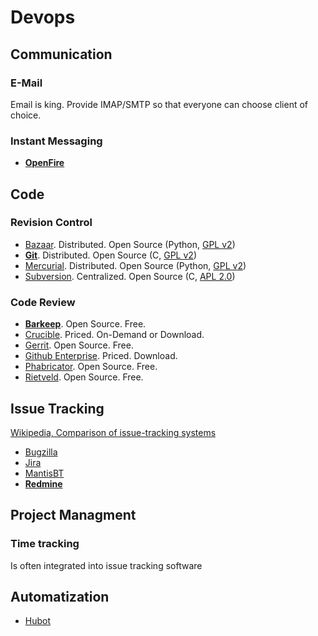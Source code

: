 # Devops #

## Communication ##

### E-Mail ###

Email is king. Provide IMAP/SMTP so that everyone can choose client of choice.

### Instant Messaging ###

- **[OpenFire](http://www.igniterealtime.org/projects/openfire/)**

## Code ##

### Revision Control ###

- [Bazaar](http://bazaar.canonical.com/en/). Distributed. Open Source (Python, [GPL v2](http://www.gnu.org/licenses/gpl-2.0.html))
- **[Git](http://git-scm.com/)**. Distributed. Open Source (C, [GPL v2](http://www.gnu.org/licenses/gpl-2.0.html))
- [Mercurial](http://mercurial.selenic.com/). Distributed. Open Source (Python, [GPL v2](http://www.gnu.org/licenses/gpl-2.0.html))
- [Subversion](http://subversion.apache.org/). Centralized. Open Source (C, [APL 2.0](http://www.apache.org/licenses/LICENSE-2.0))

### Code Review ###

- **[Barkeep](http://getbarkeep.org/)**. Open Source. Free.
- [Crucible](http://www.atlassian.com/software/crucible/). Priced. On-Demand or Download.
- [Gerrit](http://code.google.com/p/gerrit/). Open Source. Free.
- [Github Enterprise](https://enterprise.github.com/). Priced. Download.
- [Phabricator](http://phabricator.org/). Open Source. Free.
- [Rietveld](http://code.google.com/p/rietveld/). Open Source. Free.

## Issue Tracking ##

[Wikipedia, Comparison of issue-tracking systems](http://en.wikipedia.org/wiki/Comparison_of_issue-tracking_systems)

- [Bugzilla](http://www.bugzilla.org/)
- [Jira](http://www.atlassian.com/software/jira)
- [MantisBT](http://www.mantisbt.org/)
- **[Redmine](http://www.redmine.org/)**

## Project Managment ##

### Time tracking ###

Is often integrated into issue tracking software

## Automatization ##

- [Hubot](http://hubot.github.com/)